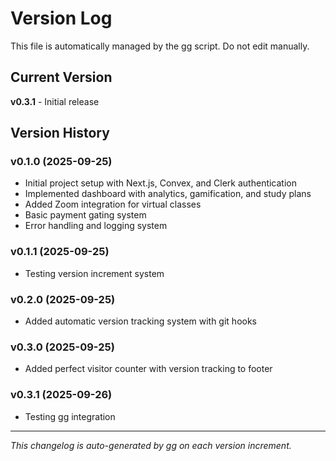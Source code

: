 # Version Log

This file is automatically managed by the gg script. Do not edit manually.

## Current Version
**v0.3.1** - Initial release

## Version History

### v0.1.0 (2025-09-25)
- Initial project setup with Next.js, Convex, and Clerk authentication
- Implemented dashboard with analytics, gamification, and study plans
- Added Zoom integration for virtual classes
- Basic payment gating system
- Error handling and logging system

### v0.1.1 (2025-09-25)
- Testing version increment system

### v0.2.0 (2025-09-25)
- Added automatic version tracking system with git hooks

### v0.3.0 (2025-09-25)
- Added perfect visitor counter with version tracking to footer

### v0.3.1 (2025-09-26)
- Testing gg integration

---

*This changelog is auto-generated by gg on each version increment.*